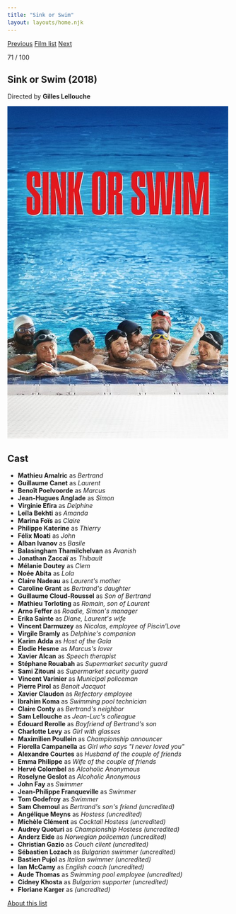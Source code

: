 ```yaml
---
title: "Sink or Swim"
layout: layouts/home.njk
---
```


<nav class="films">
  <a class="prev" href="../woman-at-war">Previous</a>
  <a href="../">Film list</a>
  <a class="next" href="../parasite">Next</a>
</nav>

<p>71 / 100</p>

<article class="film">
  <h1>Sink or Swim (2018)</h1>

  <p class="director">
    Directed by <strong>Gilles Lellouche</strong>
  </p>

  <img src="../films/posters/sink-or-swim.jpg" alt="">

  <h2>
    Cast
  </h2>
  <ul>
    <li><strong>Mathieu Amalric</strong> as <em>Bertrand</em></li>
<li><strong>Guillaume Canet</strong> as <em>Laurent</em></li>
<li><strong>Benoît Poelvoorde</strong> as <em>Marcus</em></li>
<li><strong>Jean-Hugues Anglade</strong> as <em>Simon</em></li>
<li><strong>Virginie Efira</strong> as <em>Delphine</em></li>
<li><strong>Leïla Bekhti</strong> as <em>Amanda</em></li>
<li><strong>Marina Foïs</strong> as <em>Claire</em></li>
<li><strong>Philippe Katerine</strong> as <em>Thierry</em></li>
<li><strong>Félix Moati</strong> as <em>John</em></li>
<li><strong>Alban Ivanov</strong> as <em>Basile</em></li>
<li><strong>Balasingham Thamilchelvan</strong> as <em>Avanish</em></li>
<li><strong>Jonathan Zaccaï</strong> as <em>Thibault</em></li>
<li><strong>Mélanie Doutey</strong> as <em>Clem</em></li>
<li><strong>Noée Abita</strong> as <em>Lola</em></li>
<li><strong>Claire Nadeau</strong> as <em>Laurent's mother</em></li>
<li><strong>Caroline Grant</strong> as <em>Bertrand's daughter</em></li>
<li><strong>Guillaume Cloud-Roussel</strong> as <em>Son of Bertrand</em></li>
<li><strong>Mathieu Torloting</strong> as <em>Romain, son of Laurent</em></li>
<li><strong>Arno Feffer</strong> as <em>Roadie, Simon's manager</em></li>
<li><strong>Erika Sainte</strong> as <em>Diane, Laurent's wife</em></li>
<li><strong>Vincent Darmuzey</strong> as <em>Nicolas, employee of Piscin'Love</em></li>
<li><strong>Virgile Bramly</strong> as <em>Delphine's companion</em></li>
<li><strong>Karim Adda</strong> as <em>Host of the Gala</em></li>
<li><strong>Élodie Hesme</strong> as <em>Marcus's lover</em></li>
<li><strong>Xavier Alcan</strong> as <em>Speech therapist</em></li>
<li><strong>Stéphane Rouabah</strong> as <em>Supermarket security guard</em></li>
<li><strong>Sami Zitouni</strong> as <em>Supermarket security guard</em></li>
<li><strong>Vincent Varinier</strong> as <em>Municipal policeman</em></li>
<li><strong>Pierre Pirol</strong> as <em>Benoit Jacquot</em></li>
<li><strong>Xavier Claudon</strong> as <em>Refectory employee</em></li>
<li><strong>Ibrahim Koma</strong> as <em>Swimming pool technician</em></li>
<li><strong>Claire Conty</strong> as <em>Bertrand's neighbor</em></li>
<li><strong>Sam Lellouche</strong> as <em>Jean-Luc's colleague</em></li>
<li><strong>Édouard Rerolle</strong> as <em>Boyfriend of Bertrand's son</em></li>
<li><strong>Charlotte Levy</strong> as <em>Girl with glasses</em></li>
<li><strong>Maximilien Poullein</strong> as <em>Championship announcer</em></li>
<li><strong>Fiorella Campanella</strong> as <em>Girl who says "I never loved you"</em></li>
<li><strong>Alexandre Courtes</strong> as <em>Husband of the couple of friends</em></li>
<li><strong>Emma Philippe</strong> as <em>Wife of the couple of friends</em></li>
<li><strong>Hervé Colombel</strong> as <em>Alcoholic Anonymous</em></li>
<li><strong>Roselyne Geslot</strong> as <em>Alcoholic Anonymous</em></li>
<li><strong>John Fay</strong> as <em>Swimmer</em></li>
<li><strong>Jean-Philippe Franqueville</strong> as <em>Swimmer</em></li>
<li><strong>Tom Godefroy</strong> as <em>Swimmer</em></li>
<li><strong>Sam Chemoul</strong> as <em>Bertrand's son's friend (uncredited)</em></li>
<li><strong>Angélique Meyns</strong> as <em>Hostess (uncredited)</em></li>
<li><strong>Michèle Clément</strong> as <em>Cocktail Hostess (uncredited)</em></li>
<li><strong>Audrey Quoturi</strong> as <em>Championship Hostess (uncredited)</em></li>
<li><strong>Anderz Eide</strong> as <em>Norwegian policeman (uncredited)</em></li>
<li><strong>Christian Gazio</strong> as <em>Couch client (uncredited)</em></li>
<li><strong>Sébastien Lozach</strong> as <em>Bulgarian swimmer (uncredited)</em></li>
<li><strong>Bastien Pujol</strong> as <em>Italian swimmer (uncredited)</em></li>
<li><strong>Ian McCamy</strong> as <em>English coach (uncredited)</em></li>
<li><strong>Aude Thomas</strong> as <em>Swimming pool employee (uncredited)</em></li>
<li><strong>Cidney Khosta</strong> as <em>Bulgarian supporter (uncredited)</em></li>
<li><strong>Floriane Karger</strong> as <em>(uncredited)</em></li>
  </ul>
</article>
<footer>
  <a href="../about">About this list</a>
</footer>
